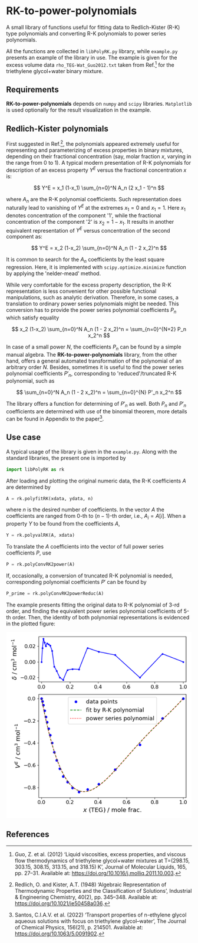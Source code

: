 # RK-to-power-polynomials

A small library of functions useful for fitting data to Redlich-Kister (R-K) type polynomials and converting R-K polynomials to power series polynomials. 

All the functions are collected in `libPolyRK.py` library, while `example.py` presents an example of the library in use. 
The example is given for the excess volume data `rho_TEG-Wat_Guo2012.txt` taken from Ref.[^1] for the triethylene glycol+water binary mixture. 

## Requirements
**RK-to-power-polynomials** depends on `numpy` and `scipy` libraries. `Matplotlib` is used optionally for the result visualization in the example. 

## Redlich-Kister polynomials
First suggested in Ref.[^2], the polynomials appeared extremely useful for representing and parameterizing of excess properties in binary mixtures, depending on their fractional concentration (say, molar fraction $x$, varying in the range from 0 to 1). 
A typical modern presentation of R-K polynomials for description of an excess property $Y^E$ versus the fractional concentration $x$ is:

$$
Y^E = x_1 (1-x_1) \sum_{n=0}^N A_n (2 x_1 - 1)^n
$$

where $A_n$ are the R-K polynomial coefficients. 
Such representation does naturally lead to vanishing of $Y^E$ at the extremes $x_1=0$ and $x_1=1$. Here $x_1$ denotes concentration of the component '1', while the fractional concentration of the component '2' is $x_2 = 1 - x_1$. 
It results in another equivalent representation of $Y^E$ versus concentration of the second component as:

$$
Y^E = x_2 (1-x_2) \sum_{n=0}^N A_n (1 - 2 x_2)^n
$$

It is common to search for the $A_n$ coefficients by the least square regression. 
Here, it is implemented with `scipy.optimize.minimize` function by applying the 'nelder-mead' method. 

While very comfortable for the excess property description, the R-K representation is less convenient for other possible functional manipulations, such as analytic derivation. 
Therefore, in some cases, a translation to ordinary power series polynomials might be needed. 
This conversion has to provide the power series polynomial coefficients $P_n$ which satisfy equality 

$$
x_2 (1-x_2) \sum_{n=0}^N A_n (1 - 2 x_2)^n = \sum_{n=0}^{N+2} P_n x_2^n
$$

In case of a small power $N$, the coefficients $P_n$ can be found by a simple manual algebra. The **RK-to-power-polynomials** library, from the other hand, offers a general automated transformation of the polynomial of an arbitrary order $N$. 
Besides, sometimes it is useful to find the power series polynomial coefficients $P'_n$, corresponding to 'reduced'/truncated R-K polynomial, such as  

$$
\sum_{n=0}^N A_n (1 - 2 x_2)^n = \sum_{n=0}^{N} P'_n x_2^n
$$

The library offers a function for determining of $P'_n$ as well. 
Both $P_n$ and $P'_n$ coefficients are determined with use of the binomial theorem, more details can be found in Appendix to the paper[^3].

## Use case
A typical usage of the library is given in the `example.py`. 
Along with the standard libraries, the present one is imported by 
```python
import libPolyRK as rk
```
After loading and plotting the original numeric data, the R-K coefficients $A$ are determined by 
```python
A = rk.polyfitRK(xdata, ydata, n)
```
where $n$ is the desired number of coefficients. 
In the vector $A$ the coefficients are ranged from 0-th to $(n-1)$-th order, i.e., $A_i = A[i].$ 
When a property $Y$ to be found from the coefficients $A$, 
```python
Y = rk.polyvalRK(A, xdata)
```

To translate the $A$ coefficients into the vector of full power series coefficients $P$, use 
```python
P = rk.polyConvRK2power(A)
```
If, occasionally, a conversion of truncated R-K polynomial is needed, corresponding polynomial coefficients $P'$ can be found by 
```python
P_prime = rk.polyConvRK2powerReduc(A)
```

The example presents fitting the original data to R-K polynomial of 3-rd order, and finding the equivalent power series polynomial coefficients of 5-th order. 
Then, the identity of both polynomial representations is evidenced in the plotted figure: 

![plot](./img/VE-x_TEG-Wat_fit.png)


## References
[^1]: Guo, Z. et al. (2012) ‘Liquid viscosities, excess properties, and viscous flow thermodynamics of triethylene glycol+water mixtures at T=(298.15, 303.15, 308.15, 313.15, and 318.15) K’, Journal of Molecular Liquids, 165, pp. 27–31. Available at: https://doi.org/10.1016/j.molliq.2011.10.003.
[^2]: Redlich, O. and Kister, A.T. (1948) ‘Algebraic Representation of Thermodynamic Properties and the Classification of Solutions’, Industrial & Engineering Chemistry, 40(2), pp. 345–348. Available at: https://doi.org/10.1021/ie50458a036.
[^3]: Santos, C.I.A.V. et al. (2022) ‘Transport properties of n-ethylene glycol aqueous solutions with focus on triethylene glycol–water’, The Journal of Chemical Physics, 156(21), p. 214501. Available at: https://doi.org/10.1063/5.0091902.

